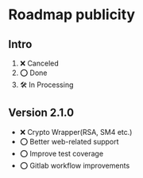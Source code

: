# Roadmap publicity

## Intro

1. ❌ Canceled
2. ⭕️ Done
3. 🛠️ In Processing

## Version 2.1.0

- ❌ Crypto Wrapper(RSA, SM4 etc.)
- ⭕️ Better web-related support
- ⭕️ Improve test coverage
- ⭕️ Gitlab workflow improvements